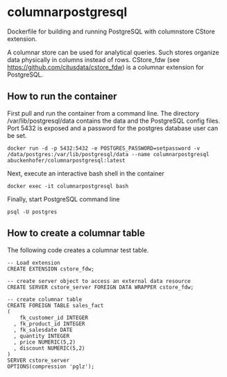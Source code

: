 # columnarpostgresql
Dockerfile for building and running PostgreSQL with columnstore CStore extension.

A columnar store can be used for analytical queries. Such stores organize data physically in columns instead of rows. CStore_fdw (see https://github.com/citusdata/cstore_fdw) is a columnar extension for PostgreSQL.

## How to run the container
First pull and run the container from a command line. The directory /var/lib/postgresql/data contains the data and the PostgreSQL config files. Port 5432 is exposed and a password for the postgres database user can be set.
```
docker run -d -p 5432:5432 -e POSTGRES_PASSWORD=setpassword -v /data/postgres:/var/lib/postgresql/data --name columnarpostgresql abuckenhofer/columnarpostgresql:latest
```
Next, execute an interactive bash shell in the container
```
docker exec -it columnarpostgresql bash
```
Finally, start PostgreSQL command line
```
psql -U postgres
```

## How to create a columnar table
The following code creates a columnar test table.
```
-- Load extension
CREATE EXTENSION cstore_fdw;

-- create server object to access an external data resource
CREATE SERVER cstore_server FOREIGN DATA WRAPPER cstore_fdw;

-- create columnar table
CREATE FOREIGN TABLE sales_fact
(
    fk_customer_id INTEGER
  , fk_product_id INTEGER
  , fk_salesdate DATE
  , quantity INTEGER
  , price NUMERIC(5,2)
  , discount NUMERIC(5,2)
)
SERVER cstore_server
OPTIONS(compression 'pglz');
```
